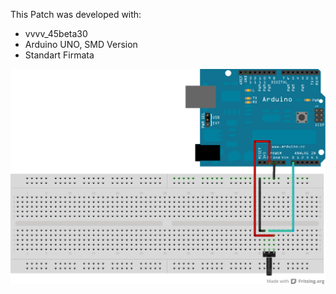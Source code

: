 This Patch was developed with:
* vvvv_45beta30
* Arduino UNO, SMD Version
* Standart Firmata

![imagename](div/InterfaceDemo.png)
